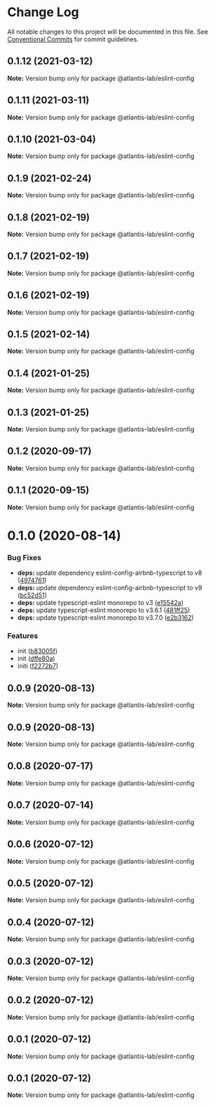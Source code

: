# Change Log

All notable changes to this project will be documented in this file.
See [Conventional Commits](https://conventionalcommits.org) for commit guidelines.

## 0.1.12 (2021-03-12)

**Note:** Version bump only for package @atlantis-lab/eslint-config





## 0.1.11 (2021-03-11)

**Note:** Version bump only for package @atlantis-lab/eslint-config





## 0.1.10 (2021-03-04)

**Note:** Version bump only for package @atlantis-lab/eslint-config





## 0.1.9 (2021-02-24)

**Note:** Version bump only for package @atlantis-lab/eslint-config





## 0.1.8 (2021-02-19)

**Note:** Version bump only for package @atlantis-lab/eslint-config





## 0.1.7 (2021-02-19)

**Note:** Version bump only for package @atlantis-lab/eslint-config





## 0.1.6 (2021-02-19)

**Note:** Version bump only for package @atlantis-lab/eslint-config





## 0.1.5 (2021-02-14)

**Note:** Version bump only for package @atlantis-lab/eslint-config





## 0.1.4 (2021-01-25)

**Note:** Version bump only for package @atlantis-lab/eslint-config





## 0.1.3 (2021-01-25)

**Note:** Version bump only for package @atlantis-lab/eslint-config





## 0.1.2 (2020-09-17)

**Note:** Version bump only for package @atlantis-lab/eslint-config





## 0.1.1 (2020-09-15)

**Note:** Version bump only for package @atlantis-lab/eslint-config





# 0.1.0 (2020-08-14)


### Bug Fixes

* **deps:** update dependency eslint-config-airbnb-typescript to v8 ([4974761](https://github.com/Atlantis-Lab/config/commit/4974761234054be463ed01c70ac4b4357f538b22))
* **deps:** update dependency eslint-config-airbnb-typescript to v9 ([bc52d51](https://github.com/Atlantis-Lab/config/commit/bc52d5161581121ed3af68f289f9e7d3eb285a1e))
* **deps:** update typescript-eslint monorepo to v3 ([e15542a](https://github.com/Atlantis-Lab/config/commit/e15542a5d0869e4f750b71f03ab601b2dfbda045))
* **deps:** update typescript-eslint monorepo to v3.6.1 ([481ff25](https://github.com/Atlantis-Lab/config/commit/481ff25cd99ea4c0ceaba28f359ddbd9f577b16f))
* **deps:** update typescript-eslint monorepo to v3.7.0 ([e2b3162](https://github.com/Atlantis-Lab/config/commit/e2b3162b965d851bac44b374e716d9028bb8dc81))


### Features

* init ([b83005f](https://github.com/Atlantis-Lab/config/commit/b83005fd115eadf8413a23d5c738efdab14a7ee4))
* init ([dffe80a](https://github.com/Atlantis-Lab/config/commit/dffe80ae81541bff7580131ccd8fb25eb02fab29))
* initi ([f2272b7](https://github.com/Atlantis-Lab/config/commit/f2272b742b576dd93aee314443505eaa1e304158))





## 0.0.9 (2020-08-13)

**Note:** Version bump only for package @atlantis-lab/eslint-config





## 0.0.9 (2020-08-13)

**Note:** Version bump only for package @atlantis-lab/eslint-config





## 0.0.8 (2020-07-17)

**Note:** Version bump only for package @atlantis-lab/eslint-config





## 0.0.7 (2020-07-14)

**Note:** Version bump only for package @atlantis-lab/eslint-config





## 0.0.6 (2020-07-12)

**Note:** Version bump only for package @atlantis-lab/eslint-config





## 0.0.5 (2020-07-12)

**Note:** Version bump only for package @atlantis-lab/eslint-config





## 0.0.4 (2020-07-12)

**Note:** Version bump only for package @atlantis-lab/eslint-config





## 0.0.3 (2020-07-12)

**Note:** Version bump only for package @atlantis-lab/eslint-config





## 0.0.2 (2020-07-12)

**Note:** Version bump only for package @atlantis-lab/eslint-config





## 0.0.1 (2020-07-12)

**Note:** Version bump only for package @atlantis-lab/eslint-config





## 0.0.1 (2020-07-12)

**Note:** Version bump only for package @atlantis-lab/eslint-config
